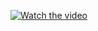 [![Watch the video](https://i.imgur.com/vKb2F1B.png)](https://www.dropbox.com/s/zlhkkujdxyhkado/Screen%20Shot%202019-09-20%20at%208.35.20%20PM.png?dl=0)

